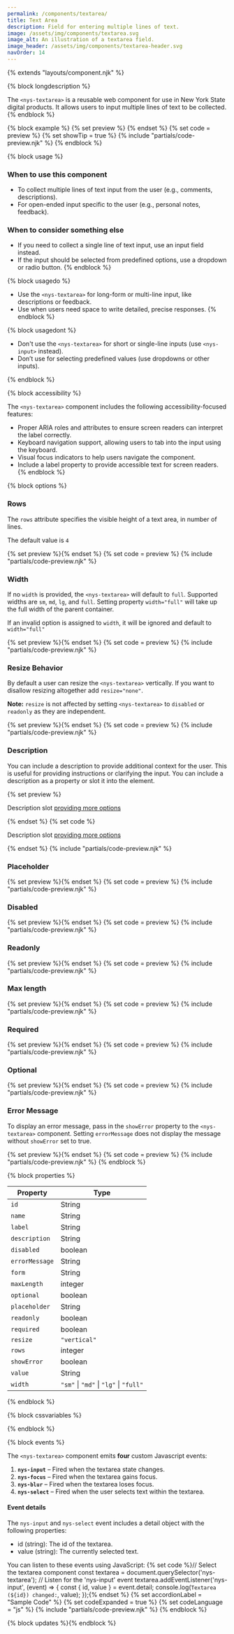```yaml
---
permalink: /components/textarea/
title: Text Area
description: Field for entering multiple lines of text.
image: /assets/img/components/textarea.svg
image_alt: An illustration of a textarea field.
image_header: /assets/img/components/textarea-header.svg
navOrder: 14
---
```


{% extends "layouts/component.njk" %}

{% block longdescription %}

The `<nys-textarea>` is a reusable web component for use in New York State digital products. It allows users to input multiple lines of text to be collected.
{% endblock %}

{% block example %}
  {% set preview %}<nys-textarea
  id="quote"
  label="Enter your favorite quote:"
  value="Majorities, of course, start with minorities.">
</nys-textarea>{% endset %}
  {% set code = preview %}
  {% set showTip = true %}
  {% include "partials/code-preview.njk" %}
{% endblock %}


{% block usage %}

### When to use this component
  - To collect multiple lines of text input from the user (e.g., comments, descriptions).
  - For open-ended input specific to the user (e.g., personal notes, feedback).
### When to consider something else
  - If you need to collect a single line of text input, use an input field instead.
  - If the input should be selected from predefined options, use a dropdown or radio button.
{% endblock %}

{% block usagedo %}

  - Use the `<nys-textarea>` for long-form or multi-line input, like descriptions or feedback.
  - Use when users need space to write detailed, precise responses.
{% endblock %}

{% block usagedont %}

  - Don't use the `<nys-textarea>` for short or single-line inputs (use `<nys-input>` instead).
  - Don’t use for selecting predefined values (use dropdowns or other inputs).

{% endblock %}

{% block accessibility %}

The `<nys-textarea>` component includes the following accessibility-focused features:

  - Proper ARIA roles and attributes to ensure screen readers can interpret the label correctly.
  - Keyboard navigation support, allowing users to tab into the input using the keyboard.
  - Visual focus indicators to help users navigate the component.
  - Include a label property to provide accessible text for screen readers.
{% endblock %}

{% block options %}

### Rows
The `rows` attribute specifies the visible height of a text area, in number of lines.

The default value is `4`

  {% set preview %}<nys-textarea label="This textarea renders with 6 rows" rows="6"></nys-textarea>{% endset %}
  {% set code = preview %}
  {% include "partials/code-preview.njk" %}

### Width
If no `width` is provided, the `<nys-textarea>` will default to `full`. Supported widths are `sm`, `md`, `lg`, and `full`. Setting property `width="full"` will take up the full width of the parent container.

If an invalid option is assigned to `width`, it will be ignored and default to `width="full"`

  {% set preview %}<nys-textarea width="md" label="This textarea is md"></nys-textarea>{% endset %}
  {% set code = preview %}
  {% include "partials/code-preview.njk" %}

### Resize Behavior
By default a user can resize the `<nys-textarea>` vertically. If you want to disallow resizing altogether add `resize="none"`.

**Note:** `resize` is not affected by setting `<nys-textarea>` to `disabled` or `readonly` as they are independent.

  {% set preview %}<nys-textarea label="This textarea is not resizable" resize="none"></nys-textarea>{% endset %}
  {% set code = preview %}
  {% include "partials/code-preview.njk" %}

### Description
You can include a description to provide additional context for the user. This is useful for providing instructions or clarifying the input. You can include a description as a property or slot it into the element.

  {% set preview %}<nys-textarea label="Label" description="description property"></nys-textarea>
<br />
<nys-textarea label="Label">
  <p slot="description">Description slot 
    <a href="https://ny.gov">providing more options</a>
  </p>
</nys-textarea>{% endset %}
  {% set code %}<nys-textarea label="Label" description="description property"></nys-textarea>
<nys-textarea label="Label">
  <p slot="description">Description slot 
    <a href="https://ny.gov">providing more options</a>
  </p>
</nys-textarea>{% endset %}
  {% include "partials/code-preview.njk" %}

### Placeholder 
  {% set preview %}<nys-textarea label="Placeholder" placeholder="this is a placeholder"></nys-textarea>{% endset %}
  {% set code = preview %}
  {% include "partials/code-preview.njk" %}

### Disabled 
  {% set preview %}<nys-textarea label="Disabled textarea" disabled></nys-textarea>{% endset %}
  {% set code = preview %}
  {% include "partials/code-preview.njk" %}

### Readonly
  {% set preview %}<nys-textarea readonly label="Readonly textarea" value="This text cannot be changed"></nys-textarea>{% endset %}
  {% set code = preview %}
  {% include "partials/code-preview.njk" %}

### Max length
  {% set preview %}<nys-textarea maxlength="10" label="Max Length" description="You cannot type more than 10 characters in the below field"></nys-textarea>{% endset %}
  {% set code = preview %}
  {% include "partials/code-preview.njk" %}

### Required
  {% set preview %}<nys-textarea required label="Required textarea"></nys-textarea>{% endset %}
  {% set code = preview %}
  {% include "partials/code-preview.njk" %}

### Optional
  {% set preview %}<nys-textarea optional label="Optional textarea"></nys-textarea>{% endset %}
  {% set code = preview %}
  {% include "partials/code-preview.njk" %}

### Error Message
To display an error message, pass in the `showError` property to the `<nys-textarea>` component. Setting `errorMessage` does not display the message without `showError` set to true.

  {% set preview %}<nys-textarea showError errorMessage="You did not provide a value for this field." label="Describe the incident" ></nys-textarea>{% endset %}
  {% set code = preview %}
  {% include "partials/code-preview.njk" %}
{% endblock %}

{% block properties %}

| Property       | Type                                   |
|----------------|----------------------------------------|
| `id`           | String                                 |
| `name`         | String                                 |
| `label`        | String                                 |
| `description`  | String                                 |
| `disabled`     | boolean                                |
| `errorMessage` | String                                 |
| `form`         | String                                 |
| `maxLength`    | integer                                |
| `optional`     | boolean                                |
| `placeholder`  | String                                 |
| `readonly`     | boolean                                |
| `required`     | boolean                                |
| `resize`       | `"vertical"` |\ `"none"`               |
| `rows`         | integer                                |
| `showError`    | boolean                                |
| `value`        | String                                 |
| `width`        | `"sm"` \| `"md"` \| `"lg"` \| `"full"` |

{% endblock %}

{% block cssvariables %}


{% endblock %}

{% block events %}

The `<nys-textarea>` component emits **four** custom Javascript events:

1.  **`nys-input`** – Fired when the textarea state changes.
2.  **`nys-focus`** – Fired when the textarea gains focus.
3.  **`nys-blur`** – Fired when the textarea loses focus.
4.  **`nys-select`** – Fired when the user selects text within the textarea.

#### Event details
The `nys-input` and `nys-select` event includes a detail object with the following properties:
  - id (string): The id of the textarea.
  - value (string): The currently selected text.

You can listen to these events using JavaScript:
{% set code %}// Select the textarea component
const textarea = document.querySelector('nys-textarea');
// Listen for the 'nys-input' event
textarea.addEventListener('nys-input', (event) => {
  const { id, value } = event.detail;
  console.log(`Textarea (${id}) changed:`, value);
});{% endset %}
{% set accordionLabel = "Sample Code" %}
{% set codeExpanded = true %}
{% set codeLanguage = "js" %}
{% include "partials/code-preview.njk" %}
{% endblock %}

{% block updates %}{% endblock %}